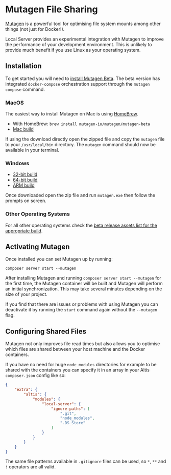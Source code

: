 # Mutagen File Sharing

[Mutagen](https://mutagen.io/) is a powerful tool for optimising file system mounts among other things (not just for Docker!).

Local Server provides an experimental integration with Mutagen to improve the performance of your development environment. This is unlikely to provide much benefit if you use Linux as your operating system.

## Installation

To get started you will need to [install Mutagen Beta](https://mutagen.io/documentation/introduction/installation#development-channels). The beta version has integrated `docker-compose` orchestration support through the `mutagen compose` command.

### MacOS

The easiest way to install Mutagen on Mac is using [HomeBrew](https://brew.sh/).

- With HomeBrew: `brew install mutagen-io/mutagen/mutagen-beta`
- [Mac build](https://github.com/mutagen-io/mutagen/releases/download/v0.12.0-beta2/mutagen_darwin_amd64_v0.12.0-beta2.tar.gz)

If using the download directly open the zipped file and copy the `mutagen` file to your `/usr/local/bin` directory. The `mutagen` command should now be available in your terminal.

### Windows

- [32-bit build](https://github.com/mutagen-io/mutagen/releases/download/v0.12.0-beta2/mutagen_windows_386_v0.12.0-beta2.zip)
- [64-bit build](https://github.com/mutagen-io/mutagen/releases/download/v0.12.0-beta2/mutagen_windows_amd64_v0.12.0-beta2.zip)
- [ARM build](https://github.com/mutagen-io/mutagen/releases/download/v0.12.0-beta2/mutagen_windows_arm_v0.12.0-beta2.zip)

Once downloaded open the zip file and run `mutagen.exe` then follow the prompts on screen.

### Other Operating Systems

For all other operating systems check the [beta release assets list for the appropriate build](https://github.com/mutagen-io/mutagen/releases/tag/v0.12.0-beta2).

## Activating Mutagen

Once installed you can set Mutagen up by running:

```
composer server start --mutagen
```

After installing Mutagen and running `composer server start --mutagen` for the first time, the Mutagen container will be built and Mutagen will perform an initial synchronization. This may take several minutes depending on the size of your project.

If you find that there are issues or problems with using Mutagen you can deactivate it by running the `start` command again without the `--mutagen` flag.

## Configuring Shared Files

Mutagen not only improves file read times but also allows you to optimise which files are shared between your host machine and the Docker containers.

If you have no need for huge `node_modules` directories for example to be shared with the containers you can specify it in an array in your Altis `composer.json` config like so:

```json
{
	"extra": {
		"altis": {
			"modules": {
				"local-server": {
					"ignore-paths": [
						".git",
						"node_modules",
						".DS_Store"
					]
				}
			}
		}
	}
}
```

The same file patterns available in `.gitignore` files can be used, so `*`, `**` and `!` operators are all valid.
